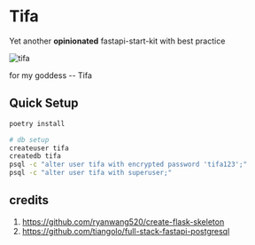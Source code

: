 # Tifa

Yet another **opinionated** fastapi-start-kit with best practice

![tifa](https://user-images.githubusercontent.com/5625783/118087406-19244200-b3f8-11eb-839d-f8faf3044f2d.gif)


for my goddess -- Tifa

## Quick Setup

```bash
poetry install

# db setup
createuser tifa
createdb tifa
psql -c "alter user tifa with encrypted password 'tifa123';"
psql -c "alter user tifa with superuser;"
```

## credits

1. https://github.com/ryanwang520/create-flask-skeleton
2. https://github.com/tiangolo/full-stack-fastapi-postgresql

